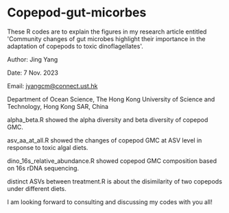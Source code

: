 # Copepod-gut-micorbes

These R codes are to explain the figures in my research article entitled 'Community changes of gut microbes highlight their importance in the adaptation of copepods to toxic dinoflagellates'.

Author: Jing Yang

Date: 7 Nov. 2023

Email: jyangcm@connect.ust.hk

Department of Ocean Science, The Hong Kong University of Science and Technology, Hong Kong SAR, China

alpha_beta.R showed the alpha diversity and beta diversity of copepod GMC.

asv_aa_at_all.R showed the changes of copepod GMC at ASV level in response to toxic algal diets.

dino_16s_relative_abundance.R showed copepod GMC composition based on 16s rDNA sequencing.

distinct ASVs between treatment.R is about the disimilarity of two copepods under different diets.

I am looking forward to consulting and discussing my codes with you all!
